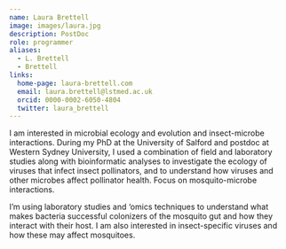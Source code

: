 ```yaml
---
name: Laura Brettell
image: images/laura.jpg
description: PostDoc
role: programmer
aliases:
  - L. Brettell
  - Brettell
links:
  home-page: laura-brettell.com
  email: laura.brettell@lstmed.ac.uk
  orcid: 0000-0002-6050-4804
  twitter: laura_brettell
---
```


I am interested in microbial ecology and evolution and insect-microbe interactions. During my PhD at the University of Salford and postdoc at Western Sydney University, I used a combination of field and laboratory studies along with bioinformatic analyses to investigate the ecology of viruses that infect insect pollinators, and to understand how viruses and other microbes affect pollinator health. Focus on mosquito-microbe interactions. 

I’m using laboratory studies and ‘omics techniques to understand what makes bacteria successful colonizers of the mosquito gut and how they interact with their host. I am also interested in insect-specific viruses and how these may affect mosquitoes.
